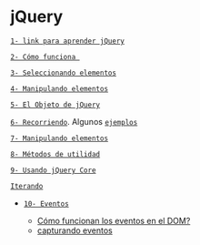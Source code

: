 <h1>jQuery</h1>


[`1- link para aprender jQuery`](http://learn.jquery.com/about-jquery/)

[`2- Cómo funciona `](http://learn.jquery.com/about-jquery/how-jquery-works/)

[`3- Seleccionando elementos`](http://learn.jquery.com/using-jquery-core/selecting-elements/)

[`4- Manipulando elementos`](http://learn.jquery.com/using-jquery-core/manipulating-elements/)

[`5- El Objeto de jQuery`](http://learn.jquery.com/using-jquery-core/jquery-object/)

[`6- Recorriendo`](http://learn.jquery.com/using-jquery-core/traversing/).
Algunos [`ejemplos`](http://jsfiddle.net/juanma/pp3h1hpo/)

[`7- Manipulando elementos`](http://learn.jquery.com/using-jquery-core/manipulating-elements/)

[`8- Métodos de utilidad`](http://learn.jquery.com/using-jquery-core/utility-methods/)

[`9- Usando jQuery Core`](http://learn.jquery.com/using-jquery-core/)

[`Iterando`](http://learn.jquery.com/using-jquery-core/iterating/)

- [`10- Eventos`](http://learn.jquery.com/events/)

    - [Cómo funcionan los eventos en el DOM?](https://github.com/jovihu10/skylab_bootcamp2017/tree/master/COURSE/week3/jquery/eventos)
    - [capturando eventos](https://github.com/jovihu10/skylab_bootcamp2017/tree/master/COURSE/week3/jquery/eventos#capturando-eventos)
